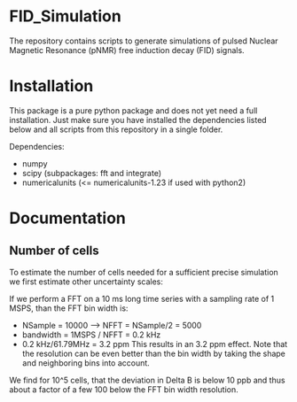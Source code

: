 # FID_Simulation
The repository contains scripts to generate simulations of pulsed Nuclear Magnetic Resonance (pNMR) free induction decay (FID) signals.

# Installation

This package is a pure python package and does not yet need a full installation.
Just make sure you have installed the dependencies listed below and all scripts
from this repository in a single folder.

Dependencies:
* numpy
* scipy (subpackages: fft and integrate)
* numericalunits (<= numericalunits-1.23 if used with python2)

# Documentation

## Number of cells

To estimate the number of cells needed for a sufficient precise simulation we
first estimate other uncertainty scales:

If we perform a FFT on a 10 ms long time series with a sampling rate of 1 MSPS,
than the FFT bin width is:
* NSample = 10000 --> NFFT = NSample/2 = 5000
* bandwidth = 1MSPS / NFFT = 0.2 kHz
* 0.2 kHz/61.79MHz = 3.2 ppm
This results in an 3.2 ppm effect. Note that the resolution can be even better
than the bin width by taking the shape and neighboring bins into account.

We find for 10^5 cells, that the deviation in Delta B is below 10 ppb and thus
about a factor of a few 100 below the FFT bin width resolution.
